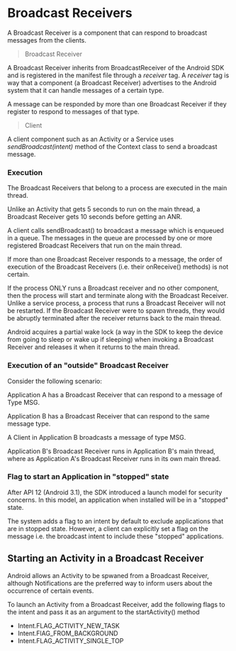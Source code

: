# Broadcast Receivers

A Broadcast Receiver is a component that can respond to broadcast messages from the clients.

> Broadcast Receiver

A Broadcast Receiver inherits from BroadcastReceiver of the Android SDK and is registered in the 
manifest file through a *receiver* tag. A *receiver* tag is way that a component (a Broadcast Receiver) advertises to the Android system that it can handle messages of a certain type.

A message can be responded by more than one Broadcast Receiver if they register to respond to messages of that type.

> Client

A client component such as an Activity or a Service uses *sendBroadcast(intent)* method of the Context class 
to send a broadcast message.

### Execution

The Broadcast Receivers that belong to a process are executed in the main thread. 

Unlike an Activity that gets 5 seconds to run on the main thread, a Broadcast Receiver gets 10 seconds before getting an ANR.

A client calls sendBroadcast() to broadcast a message which is enqueued in a queue. The messages in the queue are processed by one or more registered Broadcast Receivers that run on the main thread.

If more than one Broadcast Receiver responds to a message, the order of execution of the Broadcast Receivers (i.e. their onReceive() methods) is not certain. 

If the process ONLY runs a Broadcast receiver and no other component, then the process will start and terminate along with the Broadcast Receiver. Unlike a service process, a process that runs a Broadcast Receiver will not be restarted. If the Broadcast Receiver were to spawn threads, they would be abruptly terminated after the receiver returns back to the main thread. 

Android acquires a partial wake lock (a way in the SDK to keep the device from going to sleep or wake up if sleeping) when invoking a Broadcast Receiver and releases it when it returns to the main thread.

### Execution of an "outside" Broadcast Receiver

Consider the following scenario:

Application A has a Broadcast Receiver that can respond to a message of Type MSG.

Application B has a Broadcast Receiver that can respond to the same message type.

A Client in Application B broadcasts a message of type MSG. 

Application B's Broadcast Receiver runs in Application B's main thread, where as Application A's Broadcast Receiver runs in its own main thread. 


### Flag to start an Application in "stopped" state

After API 12 (Android 3.1), the SDK introduced a launch model for security concerns. In this model, an application when installed will be in a "stopped" state. 

The system adds a flag to an intent by default to exclude applications that are in stopped state. However, a client can explicitly set a flag on the message i.e. the broadcast intent to include these "stopped" applications. 


## Starting an Activity in a Broadcast Receiver

Android allows an Activity to be spwaned from a Broadcast Receiver, although Notifications are the preferred way to inform users about the occurrence of certain events. 

To launch an Activity from a Broadcast Receiver, add the following flags to the intent and pass it as an argument to the startActivity() method
* Intent.FLAG_ACTIVITY_NEW_TASK
* Intent.FlAG_FROM_BACKGROUND
* Intent.FLAG_ACTIVITY_SINGLE_TOP




